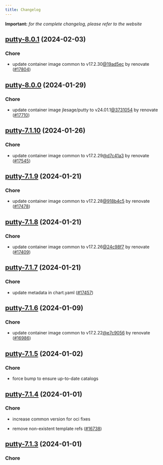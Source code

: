 ```yaml
---
title: Changelog
---
```


**Important:**
*for the complete changelog, please refer to the website*



## [putty-8.0.1](https://github.com/truecharts/charts/compare/putty-8.0.0...putty-8.0.1) (2024-02-03)

### Chore



- update container image common to v17.2.30[@19ad5ec](https://github.com/19ad5ec) by renovate ([#17804](https://github.com/truecharts/charts/issues/17804))


## [putty-8.0.0](https://github.com/truecharts/charts/compare/putty-7.1.10...putty-8.0.0) (2024-01-29)

### Chore



- update container image jlesage/putty to v24.01.1[@3731054](https://github.com/3731054) by renovate ([#17710](https://github.com/truecharts/charts/issues/17710))


## [putty-7.1.10](https://github.com/truecharts/charts/compare/putty-7.1.9...putty-7.1.10) (2024-01-26)

### Chore



- update container image common to v17.2.29[@d7c41a3](https://github.com/d7c41a3) by renovate ([#17545](https://github.com/truecharts/charts/issues/17545))


## [putty-7.1.9](https://github.com/truecharts/charts/compare/putty-7.1.8...putty-7.1.9) (2024-01-21)

### Chore



- update container image common to v17.2.28[@918b4c5](https://github.com/918b4c5) by renovate ([#17478](https://github.com/truecharts/charts/issues/17478))


## [putty-7.1.8](https://github.com/truecharts/charts/compare/putty-7.1.7...putty-7.1.8) (2024-01-21)

### Chore



- update container image common to v17.2.26[@24c98f7](https://github.com/24c98f7) by renovate ([#17409](https://github.com/truecharts/charts/issues/17409))


## [putty-7.1.7](https://github.com/truecharts/charts/compare/putty-7.1.6...putty-7.1.7) (2024-01-21)

### Chore



- update metadata in chart.yaml ([#17457](https://github.com/truecharts/charts/issues/17457))




## [putty-7.1.6](https://github.com/truecharts/charts/compare/putty-7.1.5...putty-7.1.6) (2024-01-09)

### Chore



- update container image common to v17.2.22[@e7c9056](https://github.com/e7c9056) by renovate ([#16986](https://github.com/truecharts/charts/issues/16986))


## [putty-7.1.5](https://github.com/truecharts/charts/compare/putty-7.1.4...putty-7.1.5) (2024-01-02)

### Chore



- force bump to ensure up-to-date catalogs


## [putty-7.1.4](https://github.com/truecharts/charts/compare/putty-7.1.3...putty-7.1.4) (2024-01-01)

### Chore



- increase common version for oci fixes

- remove non-existent template refs ([#16738](https://github.com/truecharts/charts/issues/16738))


## [putty-7.1.3](https://github.com/truecharts/charts/compare/putty-7.1.0...putty-7.1.3) (2024-01-01)

### Chore


